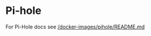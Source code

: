 # Pi-hole

For Pi-Hole docs see [/docker-images/pihole/README.md](../../../docker-images/external/pihole/README.md)
